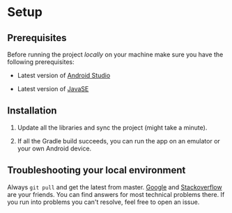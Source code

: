 # Setup

## Prerequisites

Before running the project *locally* on your machine make sure you have the following prerequisites:

* Latest version of [Android Studio](https://developer.android.com/studio)

* Latest version of [JavaSE](https://www.oracle.com/java/technologies/javase-downloads.html)

## Installation

1. Update all the libraries and sync the project (might take a minute).

2. If all the Gradle build succeeds, you can run the app on an emulator or your own Android device.

## Troubleshooting your local environment

Always `git pull` and get the latest from master. [Google](https://www.google.com) and [Stackoverflow](https://stackoverflow.com/) are your friends. You can find answers for most technical problems there. If you run into problems you can't resolve, feel free to open an issue.

